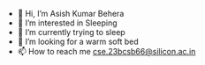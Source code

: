 - 👋 Hi, I’m Asish Kumar Behera
- 👀 I’m interested in Sleeping
- 🌱 I’m currently trying to sleep
- 💞️ I’m looking for a warm soft bed
- 📫 How to reach me cse.23bcsb66@silicon.ac.in


